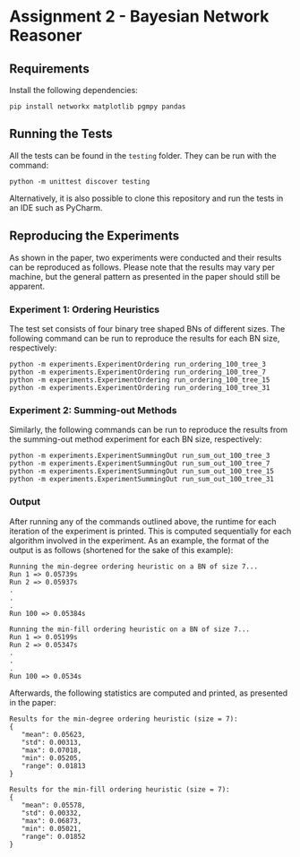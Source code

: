 # Assignment 2 - Bayesian Network Reasoner

## Requirements
Install the following dependencies:
```commandline
pip install networkx matplotlib pgmpy pandas
```

## Running the Tests
All the tests can be found in the ``testing`` folder. They can be run 
with the command:
```commandline
python -m unittest discover testing
```

Alternatively, it is also possible to clone this repository and run
the tests in an IDE such as PyCharm.

## Reproducing the Experiments
As shown in the paper, two experiments were conducted and their 
results can be reproduced as follows. Please note that the results
may vary per machine, but the general pattern as presented in the paper 
should still be apparent.

### Experiment 1: Ordering Heuristics
The test set consists of four binary tree shaped BNs of different sizes.
The following command can be run to reproduce the results for each
BN size, respectively:
```commandline
python -m experiments.ExperimentOrdering run_ordering_100_tree_3
python -m experiments.ExperimentOrdering run_ordering_100_tree_7
python -m experiments.ExperimentOrdering run_ordering_100_tree_15
python -m experiments.ExperimentOrdering run_ordering_100_tree_31
```

### Experiment 2: Summing-out Methods
Similarly, the following commands can be run to reproduce the results
from the summing-out method experiment for each BN size, respectively:
```commandline
python -m experiments.ExperimentSummingOut run_sum_out_100_tree_3
python -m experiments.ExperimentSummingOut run_sum_out_100_tree_7
python -m experiments.ExperimentSummingOut run_sum_out_100_tree_15
python -m experiments.ExperimentSummingOut run_sum_out_100_tree_31
```

### Output
After running any of the commands outlined above, the runtime for each 
iteration of the experiment is printed. This is 
computed sequentially for each algorithm involved in the experiment. 
As an example, the format of the output is as follows (shortened
for the sake of this example):
```
Running the min-degree ordering heuristic on a BN of size 7...
Run 1 => 0.05739s
Run 2 => 0.05937s
.
.
.
Run 100 => 0.05384s

Running the min-fill ordering heuristic on a BN of size 7...
Run 1 => 0.05199s
Run 2 => 0.05347s
.
.
.
Run 100 => 0.0534s
```

Afterwards, the following statistics are computed and printed,
as presented in the paper:

```
Results for the min-degree ordering heuristic (size = 7):
{
   "mean": 0.05623,
   "std": 0.00313,
   "max": 0.07018,
   "min": 0.05205,
   "range": 0.01813
}

Results for the min-fill ordering heuristic (size = 7):
{
   "mean": 0.05578,
   "std": 0.00332,
   "max": 0.06873,
   "min": 0.05021,
   "range": 0.01852
}
```
